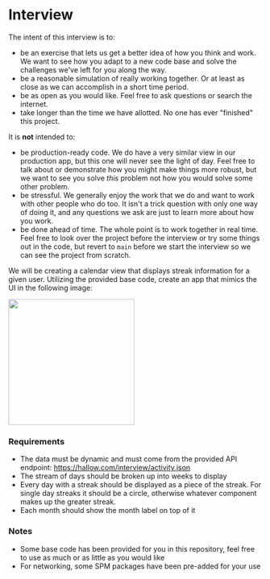 # Interview

The intent of this interview is to:
- be an exercise that lets us get a better idea of how you think and work. We want to see how you adapt to a new code base and solve the challenges we've left for you along the way.
- be a reasonable simulation of really working together. Or at least as close as we can accomplish in a short time period.
- be as open as you would like. Feel free to ask questions or search the internet.
- take longer than the time we have allotted. No one has ever "finished" this project.

It is **not** intended to:
- be production-ready code. We do have a very similar view in our production app, but this one will never see the light of day. Feel free to talk about or demonstrate how you might make things more robust, but we want to see you solve _this_ problem not how you would solve some other problem.
- be stressful. We generally enjoy the work that we do and want to work with other people who do too. It isn't a trick question with only one way of doing it, and any questions we ask are just to learn more about how you work.
- be done ahead of time. The whole point is to work together in real time. Feel free to look over the project before the interview or try some things out in the code, but revert to `main` before we start the interview so we can see the project from scratch.

We will be creating a calendar view that displays streak information for a given user.
Utilizing the provided base code, create an app that mimics the UI in the following image:

<img src="https://hallow.app/interview/ios_template.png" width="250">

### Requirements
* The data must be dynamic and must come from the provided API endpoint:
	https://hallow.com/interview/activity.json
* The stream of days should be broken up into weeks to display
* Every day with a streak should be displayed as a piece of the streak. For single day streaks it should be a circle, otherwise whatever component makes up the greater streak.
* Each month should show the month label on top of it

### Notes
* Some base code has been provided for you in this repository, feel free to use as much or as little as you would like
* For networking, some SPM packages have been pre-added for your use
